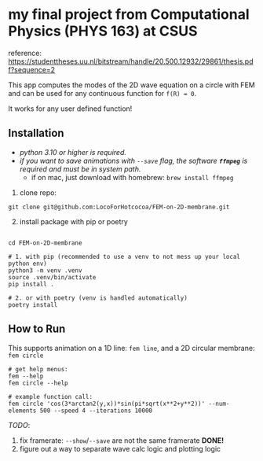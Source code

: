 # my final project from Computational Physics (PHYS 163) at CSUS

reference: https://studenttheses.uu.nl/bitstream/handle/20.500.12932/29861/thesis.pdf?sequence=2

This app computes the modes of the 2D wave equation on a circle with FEM and can be used for any continuous function for `f(R) = 0`.

It works for any user defined function!

## Installation
- *python 3.10 or higher is required.*
- *if you want to save animations with `--save` flag, the software **`ffmpeg`** is required and must be in system path.*
    - if on mac, just download with homebrew: `brew install ffmpeg`
1. clone repo:
```shell
git clone git@github.com:LocoForHotcocoa/FEM-on-2D-membrane.git
```
2. install package with pip or poetry
```shell

cd FEM-on-2D-membrane

# 1. with pip (recommended to use a venv to not mess up your local python env)
python3 -m venv .venv
source .venv/bin/activate
pip install .

# 2. or with poetry (venv is handled automatically)
poetry install
```

## How to Run
This supports animation on a 1D line: `fem line`, and a 2D circular membrane: `fem circle`

```shell
# get help menus:
fem --help
fem circle --help

# example function call:
fem circle 'cos(3*arctan2(y,x))*sin(pi*sqrt(x**2+y**2))' --num-elements 500 --speed 4 --iterations 10000
```

*TODO*: 
1. fix framerate: `--show`/`--save` are not the same framerate **DONE!**
2. figure out a way to separate wave calc logic and plotting logic


